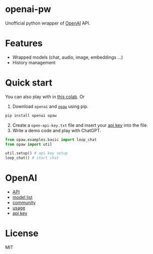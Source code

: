 # openai-pw
Unofficial python wrapper of [OpenAI](https://openai.com/) API.

# Features
- Wrapped models (chat, audio, image, embeddings ...)
- History management

# Quick start
You can also play with in [this colab](https://colab.research.google.com/drive/1nJ1-YwLMSxSVx092uBVoarvuVUyt65xC?usp=drive_link). Or

1. Download `openai` and [`opaw`](https://pypi.org/project/opaw/) using pip. 
```cmd
pip install openai opaw
```
2. Create a `open-api-key.txt` file and insert your [api key](https://platform.openai.com/account/api-keys) into the file.
3. Write a demo code and play with ChatGPT.
```py
from opaw.examples.basic import loop_chat 
from opaw import util

util.setup() # api key setup
loop_chat() # start chat
```


# OpenAI
- [API](https://platform.openai.com/docs/api-reference/introduction)
- [model list](https://platform.openai.com/docs/models)
- [community](https://community.openai.com/)
- [usage](https://platform.openai.com/account/usage)
- [api key](https://platform.openai.com/account/api-keys)


# License
MIT